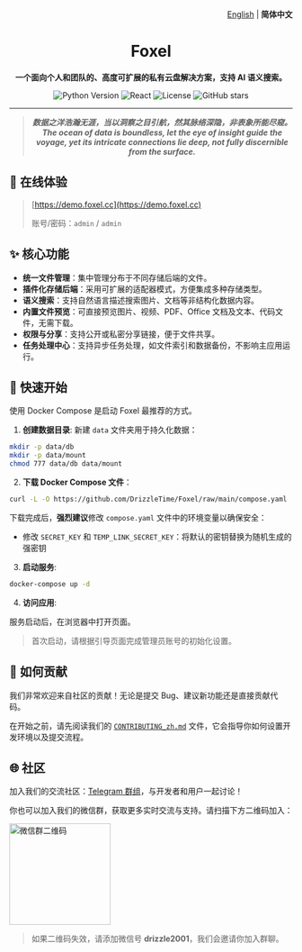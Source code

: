 <div align="right">
  <a href="./README.md">English</a> | <b>简体中文</b>
</div>

<div align="center">

# Foxel

**一个面向个人和团队的、高度可扩展的私有云盘解决方案，支持 AI 语义搜索。**

![Python Version](https://img.shields.io/badge/Python-3.13+-blue.svg)
![React](https://img.shields.io/badge/React-19.0-blue.svg)
![License](https://img.shields.io/badge/license-MIT-green.svg)
![GitHub stars](https://img.shields.io/github/stars/DrizzleTime/foxel?style=social)

---
  <blockquote>
    <em><strong>数据之洋浩瀚无涯，当以洞察之目引航，然其脉络深隐，非表象所能尽窥。</strong></em><br>
    <em><strong>The ocean of data is boundless, let the eye of insight guide the voyage, yet its intricate connections lie deep, not fully discernible from the surface.</strong></em>
  </blockquote>
</div>

## 👀 在线体验

> [https://demo.foxel.cc](https://demo.foxel.cc)
>
> 账号/密码：`admin` / `admin`

## ✨ 核心功能

- **统一文件管理**：集中管理分布于不同存储后端的文件。
- **插件化存储后端**：采用可扩展的适配器模式，方便集成多种存储类型。
- **语义搜索**：支持自然语言描述搜索图片、文档等非结构化数据内容。
- **内置文件预览**：可直接预览图片、视频、PDF、Office 文档及文本、代码文件，无需下载。
- **权限与分享**：支持公开或私密分享链接，便于文件共享。
- **任务处理中心**：支持异步任务处理，如文件索引和数据备份，不影响主应用运行。

## 🚀 快速开始

使用 Docker Compose 是启动 Foxel 最推荐的方式。

1. **创建数据目录**:
新建 `data` 文件夹用于持久化数据：

```bash
mkdir -p data/db
mkdir -p data/mount
chmod 777 data/db data/mount
```

2. **下载 Docker Compose 文件**：

  ```bash
  curl -L -O https://github.com/DrizzleTime/Foxel/raw/main/compose.yaml
  ```

  下载完成后，**强烈建议**修改 `compose.yaml` 文件中的环境变量以确保安全：

- 修改 `SECRET_KEY` 和 `TEMP_LINK_SECRET_KEY`：将默认的密钥替换为随机生成的强密钥

3. **启动服务**:

  ```bash
  docker-compose up -d
  ```

4. **访问应用**:

  服务启动后，在浏览器中打开页面。

  > 首次启动，请根据引导页面完成管理员账号的初始化设置。

## 🤝 如何贡献

我们非常欢迎来自社区的贡献！无论是提交 Bug、建议新功能还是直接贡献代码。

在开始之前，请先阅读我们的 [`CONTRIBUTING_zh.md`](CONTRIBUTING_zh.md) 文件，它会指导你如何设置开发环境以及提交流程。

## 🌐 社区

加入我们的交流社区：[Telegram 群组](https://t.me/+thDsBfyqJxZkNTU1)，与开发者和用户一起讨论！

你也可以加入我们的微信群，获取更多实时交流与支持。请扫描下方二维码加入：

<img src="https://foxel.cc/image/wechat.png" alt="微信群二维码" width="180">

> 如果二维码失效，请添加微信号 **drizzle2001**，我们会邀请你加入群聊。
